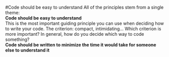 #Code should be easy to understand
    All of the principles stem from a single theme:  
**Code should be easy to understand**   
    This is the most important guiding principle you can use when deciding how to write your code. The criterion: compact, intimidating...
    Which criterion is more important? In general, how do you decide which way to code something?  
**Code should be written to minimize the time it would take for someone else to understand it**  
    

